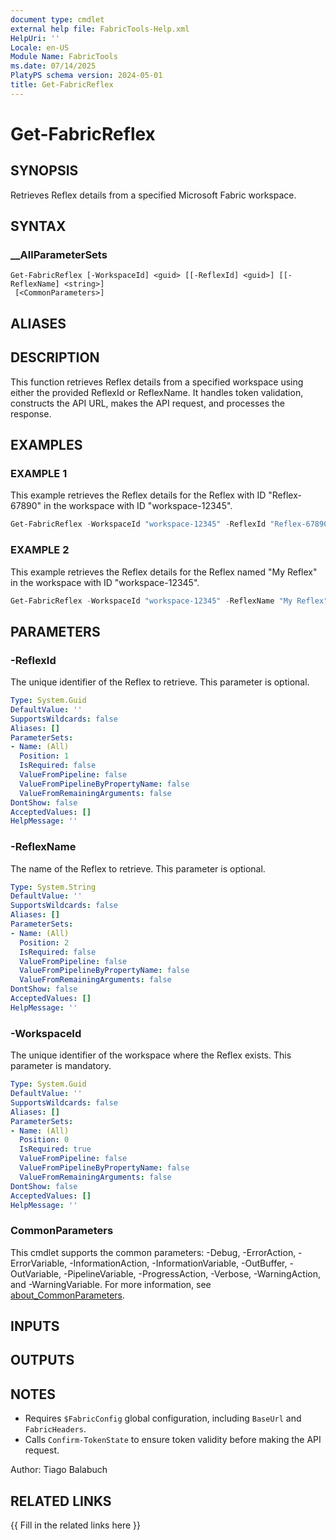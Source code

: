 ```yaml
---
document type: cmdlet
external help file: FabricTools-Help.xml
HelpUri: ''
Locale: en-US
Module Name: FabricTools
ms.date: 07/14/2025
PlatyPS schema version: 2024-05-01
title: Get-FabricReflex
---
```


# Get-FabricReflex

## SYNOPSIS

Retrieves Reflex details from a specified Microsoft Fabric workspace.

## SYNTAX

### __AllParameterSets

```
Get-FabricReflex [-WorkspaceId] <guid> [[-ReflexId] <guid>] [[-ReflexName] <string>]
 [<CommonParameters>]
```

## ALIASES

## DESCRIPTION

This function retrieves Reflex details from a specified workspace using either the provided ReflexId or ReflexName.
It handles token validation, constructs the API URL, makes the API request, and processes the response.

## EXAMPLES

### EXAMPLE 1

This example retrieves the Reflex details for the Reflex with ID "Reflex-67890" in the workspace with ID "workspace-12345".

```powershell
Get-FabricReflex -WorkspaceId "workspace-12345" -ReflexId "Reflex-67890"
```

### EXAMPLE 2

This example retrieves the Reflex details for the Reflex named "My Reflex" in the workspace with ID "workspace-12345".

```powershell
Get-FabricReflex -WorkspaceId "workspace-12345" -ReflexName "My Reflex"
```

## PARAMETERS

### -ReflexId

The unique identifier of the Reflex to retrieve.
This parameter is optional.

```yaml
Type: System.Guid
DefaultValue: ''
SupportsWildcards: false
Aliases: []
ParameterSets:
- Name: (All)
  Position: 1
  IsRequired: false
  ValueFromPipeline: false
  ValueFromPipelineByPropertyName: false
  ValueFromRemainingArguments: false
DontShow: false
AcceptedValues: []
HelpMessage: ''
```

### -ReflexName

The name of the Reflex to retrieve.
This parameter is optional.

```yaml
Type: System.String
DefaultValue: ''
SupportsWildcards: false
Aliases: []
ParameterSets:
- Name: (All)
  Position: 2
  IsRequired: false
  ValueFromPipeline: false
  ValueFromPipelineByPropertyName: false
  ValueFromRemainingArguments: false
DontShow: false
AcceptedValues: []
HelpMessage: ''
```

### -WorkspaceId

The unique identifier of the workspace where the Reflex exists.
This parameter is mandatory.

```yaml
Type: System.Guid
DefaultValue: ''
SupportsWildcards: false
Aliases: []
ParameterSets:
- Name: (All)
  Position: 0
  IsRequired: true
  ValueFromPipeline: false
  ValueFromPipelineByPropertyName: false
  ValueFromRemainingArguments: false
DontShow: false
AcceptedValues: []
HelpMessage: ''
```

### CommonParameters

This cmdlet supports the common parameters: -Debug, -ErrorAction, -ErrorVariable,
-InformationAction, -InformationVariable, -OutBuffer, -OutVariable, -PipelineVariable,
-ProgressAction, -Verbose, -WarningAction, and -WarningVariable. For more information, see
[about_CommonParameters](https://go.microsoft.com/fwlink/?LinkID=113216).

## INPUTS

## OUTPUTS

## NOTES

- Requires `$FabricConfig` global configuration, including `BaseUrl` and `FabricHeaders`.
- Calls `Confirm-TokenState` to ensure token validity before making the API request.

Author: Tiago Balabuch

## RELATED LINKS

{{ Fill in the related links here }}

